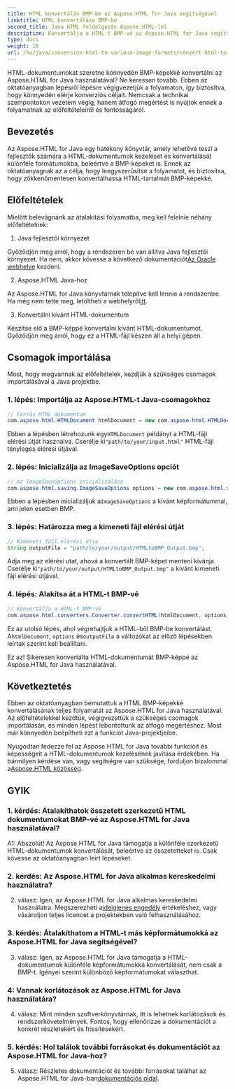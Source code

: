 ```yaml
---
title: HTML konvertálás BMP-be az Aspose.HTML for Java segítségével
linktitle: HTML konvertálása BMP-be
second_title: Java HTML feldolgozás Aspose.HTML-lel
description: Konvertálja a HTML-t BMP-vé az Aspose.HTML for Java segítségével. Átfogó oktatóanyag a HTML-dokumentumok zökkenőmentes konvertálásához BMP-képekké az Aspose.HTML for Java használatával.
type: docs
weight: 10
url: /hu/java/conversion-html-to-various-image-formats/convert-html-to-bmp/
---
```

HTML-dokumentumokat szeretne könnyedén BMP-képekké konvertálni az Aspose.HTML for Java használatával? Ne keressen tovább. Ebben az oktatóanyagban lépésről lépésre végigvezetjük a folyamaton, így biztosítva, hogy könnyedén elérje konverziós céljait. Nemcsak a technikai szempontokon vezetem végig, hanem átfogó megértést is nyújtok ennek a folyamatnak az előfeltételeiről és fontosságáról. 

## Bevezetés

Az Aspose.HTML for Java egy hatékony könyvtár, amely lehetővé teszi a fejlesztők számára a HTML-dokumentumok kezelését és konvertálását különféle formátumokba, beleértve a BMP-képeket is. Ennek az oktatóanyagnak az a célja, hogy leegyszerűsítse a folyamatot, és biztosítsa, hogy zökkenőmentesen konvertálhassa HTML-tartalmát BMP-képekké.

## Előfeltételek

Mielőtt belevágnánk az átalakítási folyamatba, meg kell felelnie néhány előfeltételnek:

1. Java fejlesztői környezet

 Győződjön meg arról, hogy a rendszeren be van állítva Java fejlesztői környezet. Ha nem, akkor kövesse a következő dokumentációt[Az Oracle webhelye](https://www.oracle.com/java/technologies/javase-downloads.html) kezdeni.

2. Aspose.HTML Java-hoz

Az Aspose.HTML for Java könyvtárnak telepítve kell lennie a rendszerére. Ha még nem tette meg, letöltheti a webhelyről[itt](https://releases.aspose.com/html/java/).

3. Konvertálni kívánt HTML-dokumentum

Készítse elő a BMP-képpé konvertálni kívánt HTML-dokumentumot. Győződjön meg arról, hogy ez a HTML-fájl készen áll a helyi gépen.

## Csomagok importálása

Most, hogy megvannak az előfeltételek, kezdjük a szükséges csomagok importálásával a Java projektbe.

### 1. lépés: Importálja az Aspose.HTML-t Java-csomagokhoz

```java
// Forrás HTML dokumentum
com.aspose.html.HTMLDocument htmlDocument = new com.aspose.html.HTMLDocument("path/to/your/input.html");
```

 Ebben a lépésben létrehozunk egy`HTMLDocument` példányt a HTML-fájl elérési útját használva. Cserélje ki`"path/to/your/input.html"` HTML-fájl tényleges elérési útjával.

### 2. lépés: Inicializálja az ImageSaveOptions opciót

```java
// Az ImageSaveOptions inicializálása
com.aspose.html.saving.ImageSaveOptions options = new com.aspose.html.saving.ImageSaveOptions(com.aspose.html.rendering.image.ImageFormat.Bmp);
```

 Ebben a lépésben inicializáljuk a`ImageSaveOptions` a kívánt képformátummal, ami jelen esetben BMP.

### 3. lépés: Határozza meg a kimeneti fájl elérési útját

```java
// Kimeneti fájl elérési útja
String outputFile = "path/to/your/output/HTMLtoBMP_Output.bmp";
```

 Adja meg az elérési utat, ahová a konvertált BMP-képet menteni kívánja. Cserélje ki`"path/to/your/output/HTMLtoBMP_Output.bmp"` a kívánt kimeneti fájl elérési útjával.

### 4. lépés: Alakítsa át a HTML-t BMP-vé

```java
// Konvertálja a HTML-t BMP-vé
com.aspose.html.converters.Converter.convertHTML(htmlDocument, options, outputFile);
```

 Ez az utolsó lépés, ahol végrehajtjuk a HTML-ből BMP-be konvertálást. A`htmlDocument`, `options` és`outputFile` a változókat az előző lépésekben leírtak szerint kell beállítani.

Ez az! Sikeresen konvertálta HTML-dokumentumát BMP-képpé az Aspose.HTML for Java használatával.

## Következtetés

Ebben az oktatóanyagban bemutattuk a HTML BMP-képekké konvertálásának teljes folyamatát az Aspose.HTML for Java használatával. Az előfeltételekkel kezdtük, végigvezettük a szükséges csomagok importálásán, és minden lépést lebontottunk az átfogó megértéshez. Most már könnyedén beépítheti ezt a funkciót Java-projektjeibe.

 Nyugodtan fedezze fel az Aspose.HTML for Java további funkcióit és képességeit a HTML-dokumentumok kezelésének javítása érdekében. Ha bármilyen kérdése van, vagy segítségre van szüksége, forduljon bizalommal a[Aspose.HTML közösség](https://forum.aspose.com/).

## GYIK

### 1. kérdés: Átalakíthatok összetett szerkezetű HTML dokumentumokat BMP-vé az Aspose.HTML for Java használatával?

A1: Abszolút! Az Aspose.HTML for Java támogatja a különféle szerkezetű HTML-dokumentumok konvertálását, beleértve az összetetteket is. Csak kövesse az oktatóanyagban leírt lépéseket.

### 2. kérdés: Az Aspose.HTML for Java alkalmas kereskedelmi használatra?

 2. válasz: Igen, az Aspose.HTML for Java alkalmas kereskedelmi használatra. Megszerezheti a[ideiglenes engedély](https://purchase.aspose.com/temporary-license/) értékeléshez, vagy vásároljon teljes licencet a projektekben való felhasználásához.

### 3. kérdés: Átalakíthatom a HTML-t más képformátumokká az Aspose.HTML for Java segítségével?

3. válasz: Igen, az Aspose.HTML for Java támogatja a HTML-dokumentumok különféle képformátumokká konvertálását, nem csak a BMP-t. Igényei szerint különböző képformátumokat választhat.

### 4: Vannak korlátozások az Aspose.HTML for Java használatára?

4. válasz: Mint minden szoftverkönyvtárnak, itt is lehetnek korlátozások és rendszerkövetelmények. Fontos, hogy ellenőrizze a dokumentációt a konkrét részletekért és frissítésekért.

### 5. kérdés: Hol találok további forrásokat és dokumentációt az Aspose.HTML for Java-hoz?

5. válasz: Részletes dokumentációt és további forrásokat találhat az Aspose.HTML for Java-ban[dokumentációs oldal](https://reference.aspose.com/html/java/).